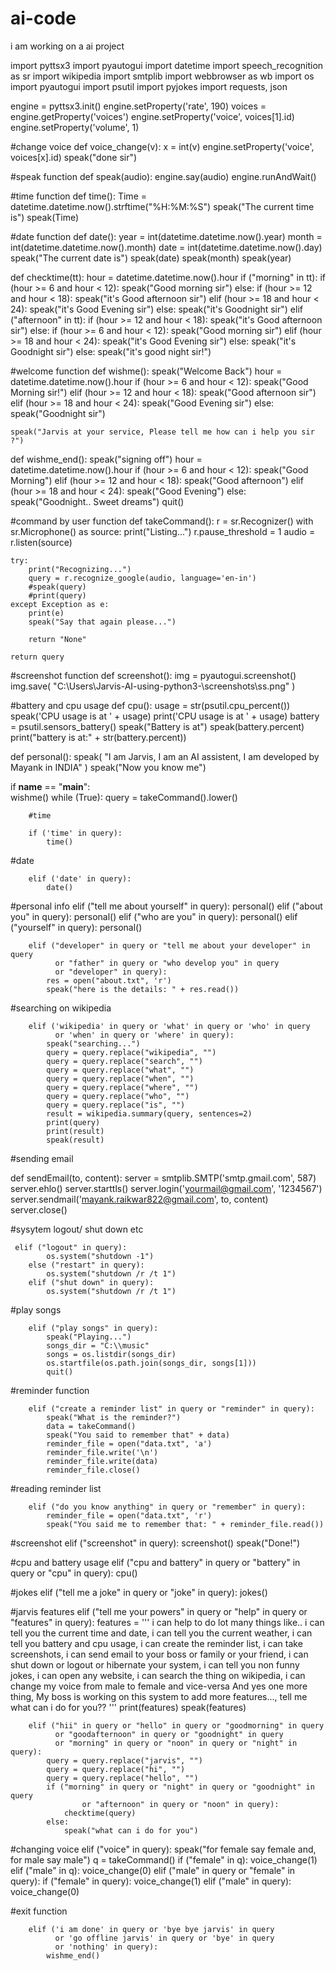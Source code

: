 # ai-code
i am working on a ai project 




import pyttsx3
import pyautogui
import datetime
import speech_recognition as sr
import wikipedia
import smtplib
import webbrowser as wb
import os 
import pyautogui
import psutil
import pyjokes
import requests, json


engine = pyttsx3.init()
engine.setProperty('rate', 190)
voices = engine.getProperty('voices')
engine.setProperty('voice', voices[1].id)
engine.setProperty('volume', 1)


#change voice
def voice_change(v):
    x = int(v)
    engine.setProperty('voice', voices[x].id)
    speak("done sir")


 
#speak function
def speak(audio):
    engine.say(audio)
    engine.runAndWait()



#time function
def time():
    Time = datetime.datetime.now().strftime("%H:%M:%S")
    speak("The current time is")
    speak(Time)


#date function
def date():
    year = int(datetime.datetime.now().year)
    month = int(datetime.datetime.now().month)
    date = int(datetime.datetime.now().day)
    speak("The current date is")
    speak(date)
    speak(month)
    speak(year)

def checktime(tt):
    hour = datetime.datetime.now().hour
    if ("morning" in tt):
        if (hour >= 6 and hour < 12):
            speak("Good morning sir")
        else:
            if (hour >= 12 and hour < 18):
                speak("it's Good afternoon sir")
            elif (hour >= 18 and hour < 24):
                speak("it's Good Evening sir")
            else:
                speak("it's Goodnight sir")
    elif ("afternoon" in tt):
        if (hour >= 12 and hour < 18):
            speak("it's Good afternoon sir")
        else:
            if (hour >= 6 and hour < 12):
                speak("Good morning sir")
            elif (hour >= 18 and hour < 24):
                speak("it's Good Evening sir")
            else:
                speak("it's Goodnight sir")
    else:
        speak("it's  good night sir!")   


#welcome function
def wishme():
    speak("Welcome Back")
    hour = datetime.datetime.now().hour
    if (hour >= 6 and hour < 12):
        speak("Good Morning sir!")
    elif (hour >= 12 and hour < 18):
        speak("Good afternoon sir")
    elif (hour >= 18 and hour < 24):
        speak("Good Evening sir")
    else:
        speak("Goodnight sir")

    speak("Jarvis at your service, Please tell me how can i help you sir ?")


def wishme_end():
    speak("signing off")
    hour = datetime.datetime.now().hour
    if (hour >= 6 and hour < 12):
        speak("Good Morning")
    elif (hour >= 12 and hour < 18):
        speak("Good afternoon")
    elif (hour >= 18 and hour < 24):
        speak("Good Evening")
    else:
        speak("Goodnight.. Sweet dreams")
    quit()        


#command by user function
def takeCommand():
    r = sr.Recognizer()
    with sr.Microphone() as source:
        print("Listing...")
        r.pause_threshold = 1
        audio = r.listen(source)

    try:
        print("Recognizing...")
        query = r.recognize_google(audio, language='en-in')
        #speak(query)
        #print(query)
    except Exception as e:
        print(e)
        speak("Say that again please...")

        return "None"

    return query    


#screenshot function
def screenshot():
    img = pyautogui.screenshot()
    img.save(
        "C:\\Users\\Jarvis-AI-using-python3-\\screenshots\\ss.png"
    )    

#battery and cpu usage
def cpu():
    usage = str(psutil.cpu_percent())
    speak('CPU usage is at ' + usage)
    print('CPU usage is at ' + usage)
    battery = psutil.sensors_battery()
    speak("Battery is at")
    speak(battery.percent)
    print("battery is at:" + str(battery.percent))    



def personal():
    speak(
        "I am Jarvis,  I am an AI assistent, I am developed by Mayank in INDIA"
    )
    speak("Now  you know me")


if __name__ == "__main__":    
     wishme()
     while (True):
        query = takeCommand().lower()

        #time

        if ('time' in query):
            time()

#date

        elif ('date' in query):
            date()
#personal info
        elif ("tell me about yourself" in query):
            personal()
        elif ("about you" in query):
            personal()
        elif ("who are you" in query):
            personal()
        elif ("yourself" in query):
            personal()

        elif ("developer" in query or "tell me about your developer" in query
              or "father" in query or "who develop you" in query
              or "developer" in query):
            res = open("about.txt", 'r')
            speak("here is the details: " + res.read())

#searching on wikipedia

        elif ('wikipedia' in query or 'what' in query or 'who' in query
              or 'when' in query or 'where' in query):
            speak("searching...")
            query = query.replace("wikipedia", "")
            query = query.replace("search", "")
            query = query.replace("what", "")
            query = query.replace("when", "")
            query = query.replace("where", "")
            query = query.replace("who", "")
            query = query.replace("is", "")
            result = wikipedia.summary(query, sentences=2)
            print(query)
            print(result)
            speak(result)




#sending email

        
def sendEmail(to, content):
    server = smtplib.SMTP('smtp.gmail.com', 587)
    server.ehlo()
    server.starttls()
    server.login('yourmail@gmail.com', '1234567')
    server.sendmail('mayank.raikwar822@gmail.com', to, content)
    server.close()


#sysytem logout/ shut down etc

     elif ("logout" in query):
            os.system("shutdown -1")
        else ("restart" in query):
            os.system("shutdown /r /t 1")
        elif ("shut down" in query):
            os.system("shutdown /r /t 1")


#play songs

        elif ("play songs" in query):
            speak("Playing...")
            songs_dir = "C:\\music"
            songs = os.listdir(songs_dir)
            os.startfile(os.path.join(songs_dir, songs[1]))
            quit()


#reminder function

        elif ("create a reminder list" in query or "reminder" in query):
            speak("What is the reminder?")
            data = takeCommand()
            speak("You said to remember that" + data)
            reminder_file = open("data.txt", 'a')
            reminder_file.write('\n')
            reminder_file.write(data)
            reminder_file.close()

#reading reminder list

        elif ("do you know anything" in query or "remember" in query):
            reminder_file = open("data.txt", 'r')
            speak("You said me to remember that: " + reminder_file.read())


#screenshot
        elif ("screenshot" in query):
            screenshot()
            speak("Done!")

#cpu and battery usage
        elif ("cpu and battery" in query or "battery" in query
              or "cpu" in query):
            cpu()

#jokes
        elif ("tell me a joke" in query or "joke" in query):
            jokes()


#jarvis features
        elif ("tell me your powers" in query or "help" in query
              or "features" in query):
            features = ''' i can help to do lot many things like..
            i can tell you the current time and date,
            i can tell you the current weather,
            i can tell you battery and cpu usage,
            i can create the reminder list,
            i can take screenshots,
            i can send email to your boss or family or your friend,
            i can shut down or logout or hibernate your system,
            i can tell you non funny jokes,
            i can open any website,
            i can search the thing on wikipedia,
            i can change my voice from male to female and vice-versa
            And yes one more thing, My boss is working on this system to add more features...,
            tell me what can i do for you??
            '''
            print(features)
            speak(features)

        elif ("hii" in query or "hello" in query or "goodmorning" in query
              or "goodafternoon" in query or "goodnight" in query
              or "morning" in query or "noon" in query or "night" in query):
            query = query.replace("jarvis", "")
            query = query.replace("hi", "")
            query = query.replace("hello", "")
            if ("morning" in query or "night" in query or "goodnight" in query
                    or "afternoon" in query or "noon" in query):
                checktime(query)
            else:
                speak("what can i do for you")

#changing voice
        elif ("voice" in query):
            speak("for female say female and, for male say male")
            q = takeCommand()
            if ("female" in q):
                voice_change(1)
            elif ("male" in q):
                voice_change(0)
        elif ("male" in query or "female" in query):
            if ("female" in query):
                voice_change(1)
            elif ("male" in query):
                voice_change(0)

#exit function

        elif ('i am done' in query or 'bye bye jarvis' in query
              or 'go offline jarvis' in query or 'bye' in query
              or 'nothing' in query):
            wishme_end()
    
